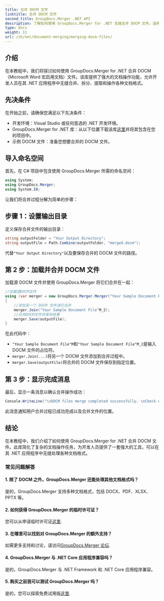 ```yaml
---
title: 合并 DOCM 文件
linktitle: 合并 DOCM 文件
second_title: GroupDocs.Merger .NET API
description: 了解如何使用 GroupDocs.Merger for .NET 无缝合并 DOCM 文件。适用于 .NET 应用程序的简单而高效的文档操作。
type: docs
weight: 11
url: /zh/net/document-merging/merging-docm-files/
---
```

## 介绍
在本教程中，我们将探讨如何使用 GroupDocs.Merger for .NET 合并 DOCM（Microsoft Word 宏启用文档）文件。该库提供了强大的文档操作功能，允许开发人员在其 .NET 应用程序中无缝合并、拆分、提取和操作各种文档格式。
## 先决条件
在开始之前，请确保您满足以下先决条件：
- 开发环境：Visual Studio 或任何首选的 .NET 开发环境。
-  GroupDocs.Merger for .NET 库：从以下位置下载该库[这里](https://releases.groupdocs.com/merger/net/)并将其包含在您的项目中。
- 示例 DOCM 文件：准备您想要合并的 DOCM 文件。
  

## 导入命名空间
首先，在 C# 项目中包含使用 GroupDocs.Merger 所需的命名空间：
```csharp
using System; 
using GroupDocs.Merger;
using System.IO;
```

让我们将合并过程分解为简单的步骤：
## 步骤 1：设置输出目录
定义保存合并文件的输出目录：
```csharp
string outputFolder = "Your Output Directory";
string outputFile = Path.Combine(outputFolder, "merged.docm");
```
代替`"Your Output Directory"`以及要保存合并的 DOCM 文件的路径。
## 第 2 步：加载并合并 DOCM 文件
加载源 DOCM 文件并使用 GroupDocs.Merger 将它们合并在一起：
```csharp
//加载源DOCM文件
using (var merger = new GroupDocs.Merger.Merger("Your Sample Document File"M))
{
    //添加另一个 DOCM 文件进行合并
    merger.Join("Your Sample Document File"M_2);
    //合并DOCM文件并保存结果
    merger.Save(outputFile);
}
```
在此代码中：
- `"Your Sample Document File"M`和`"Your Sample Document File"M_2`是输入 DOCM 文件的占位符。
- `merger.Join(...)`将另一个 DOCM 文件添加到合并过程中。
- `merger.Save(outputFile)`将合并的 DOCM 文件保存到指定位置。
## 第 3 步：显示完成消息
最后，显示一条消息以确认合并操作成功：
```csharp
Console.WriteLine("\nDOCM files merge completed successfully. \nCheck output in {0}", outputFolder);
```
此消息通知用户合并过程已成功完成以及合并文件的位置。

## 结论
在本教程中，我们介绍了如何使用 GroupDocs.Merger for .NET 合并 DOCM 文件。此库简化了复杂的文档操作任务，为开发人员提供了一套强大的工具，可以在其 .NET 应用程序中无缝处理各种文档格式。

### 常见问题解答
#### 1. 除了 DOCM 之外，GroupDocs.Merger 还能处理其他文档格式吗？
是的，GroupDocs.Merger 支持多种文档格式，包括 DOCX、PDF、XLSX、PPTX 等。
#### 2. 如何获得 GroupDocs.Merger 的临时许可证？
您可以从申请临时许可证[这里](https://purchase.groupdocs.com/temporary-license/).
#### 3. 在哪里可以找到对 GroupDocs.Merger 的额外支持？
如需更多支持和讨论，请访问[GroupDocs.Merger 论坛](https://forum.groupdocs.com/c/merger/32).
#### 4. GroupDocs.Merger 与 .NET Core 应用程序兼容吗？
是的，GroupDocs.Merger 与 .NET Framework 和 .NET Core 应用程序兼容。
#### 5. 购买之前我可以测试 GroupDocs.Merger 吗？
是的，您可以探索免费试用版[这里](https://releases.groupdocs.com/).
